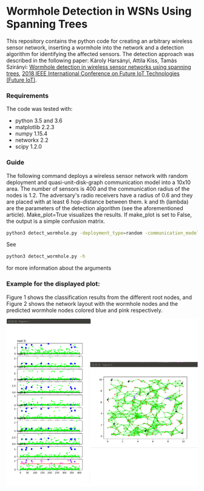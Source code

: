 Wormhole Detection in WSNs Using Spanning Trees
============================================
This repository contains the python code for creating an arbitrary wireless sensor network, inserting a wormhole into the network and a detection algorithm for identifying the affected sensors. The detection approach was described in the following paper:
Károly Harsányi, Attila Kiss, Tamás Szirányi: 
[Wormhole detection in wireless sensor networks using spanning trees](https://ieeexplore.ieee.org/document/8325596/),
[2018 IEEE International Conference on Future IoT Technologies (Future IoT)](https://ieeexplore.ieee.org/xpl/mostRecentIssue.jsp?punumber=8322493).


### Requirements
The code was tested with:
- python 3.5 and 3.6
- matplotlib 2.2.3
- numpy 1.15.4
- networkx 2.2
- scipy 1.2.0


### Guide
The following command deploys a wireless sensor network with random deployment and quasi-unit-disk-graph communication model into a 10x10 area. The number of sensors is 400 and the communication radius of the nodes is 1.2. The adversary's radio receivers have a radius of 0.6 and they are placed with at least 6 hop-distance between them. k and th (lambda) are the parameters of the detection algorithm (see the aforementioned article). Make_plot=True visualizes the results. If make_plot is set to False, the output is a simple confusion matrix.
```sh
python3 detect_wormhole.py -deployment_type=random -communication_model=QUDG -num_nodes=400 -comm_radius=1.2 -side_len=10 -wormhole_type=3 -wormhole_radius=0.6 -wormhole_min_dist=6 -k=7 -th=5 -make_plot=True
```
See
```sh
python3 detect_wormhole.py -h
```
for more information about the arguments


### Example for the displayed plot:
Figure 1 shows the classification results from the different root nodes, and Figure 2 shows the network layout with the wormhole nodes and the predicted wormhole nodes colored blue and pink respectively.

![Screenshot](docs/plot_example.png)

